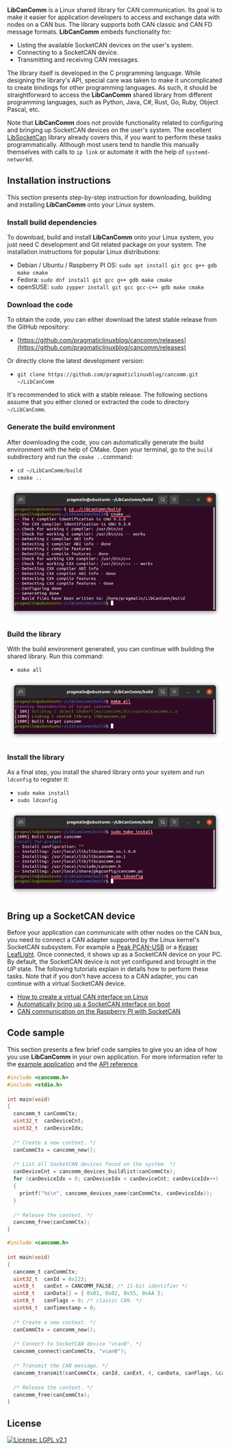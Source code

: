 **LibCanComm** is a Linux shared library for CAN communication. Its goal is to make it easier for application developers to access and exchange data with nodes on a CAN bus. The library supports both CAN classic and CAN FD message formats. **LibCanComm** embeds functionality for:

* Listing the available SocketCAN devices on the user's system.
* Connecting to a SocketCAN device.
* Transmitting and receiving CAN messages.

The library itself is developed in the C programming language. While designing the library's API, special care was taken to make it uncomplicated to create bindings for other programming languages. As such, it should be straightforward to access the **LibCanComm** shared library from different programming languages, such as Python, Java, C#, Rust, Go, Ruby, Object Pascal, etc.

Note that **LibCanComm** does not provide functionality related to configuring and bringing up SocketCAN devices on the user's system. The excellent [LibSocketCan](https://git.pengutronix.de/cgit/tools/libsocketcan) library already covers this, if you want to perform these tasks programmatically. Although most users tend to handle this manually themselves with calls to `ip link` or automate it with the help of `systemd-networkd`.

## Installation instructions

This section presents step-by-step instruction for downloading, building and installing **LibCanComm** onto your Linux system.

### Install build dependencies

To download, build and install **LibCanComm** onto your Linux system, you just need C development and Git related package on your system. The installation instructions for popular Linux distributions:

* Debian / Ubuntu / Raspberry PI OS: `sudo apt install git gcc g++ gdb make cmake`
* Fedora: `sudo dnf install git gcc g++ gdb make cmake`
* openSUSE: `sudo zypper install git gcc gcc-c++ gdb make cmake`

### Download the code

To obtain the code, you can either download the latest stable release from the GitHub repository:

* [https://github.com/pragmaticlinuxblog/cancomm/releases](https://github.com/pragmaticlinuxblog/cancomm/releases)

Or directly clone the latest development version:

* `git clone https://github.com/pragmaticlinuxblog/cancomm.git ~/LibCanComm`

It's recommended to stick with a stable release. The following sections assume that you either cloned or extracted the code to directory `~/LibCanComm`.

### Generate the build environment

After downloading the code, you can automatically generate the build environment with the help of CMake. Open your terminal, go to the `build` subdirectory and run the `cmake ..`command:

* `cd ~/LibCanComm/build`
* `cmake ..`

![](images/cmake_generate_build_environment.png)

### Build the library

With the build environment generated, you can continue with building the shared library. Run this command:

* `make all`

![](images/build_shared_library.png)

### Install the library

As a final step, you install the shared library onto your system and run `ldconfig` to register it:

* `sudo make install`
* `sudo ldconfig`

![](images/install_shared_library.png)

## Bring up a SocketCAN device

Before your application can communicate with other nodes on the CAN bus, you need to connect a CAN adapter supported by the Linux kernel's SocketCAN subsystem. For example a [Peak PCAN-USB](https://www.peak-system.com/PCAN-USB.199.0.html?&L=1) or a [Kvaser LeafLight](https://www.kvaser.com/product/kvaser-leaf-light-hs-v2/).  Once connected, it shows up as a SocketCAN device on your PC. By default, the SocketCAN device is not yet configured and brought in the *UP* state. The following tutorials explain in details how to perform these tasks. Note that if you don't have access to a CAN adapter, you can continue with a virtual SocketCAN device.

* [How to create a virtual CAN interface on Linux](https://www.pragmaticlinux.com/2021/10/how-to-create-a-virtual-can-interface-on-linux/)
* [Automatically bring up a SocketCAN interface on boot](https://www.pragmaticlinux.com/2021/07/automatically-bring-up-a-socketcan-interface-on-boot/)
* [CAN communication on the Raspberry PI with SocketCAN](https://www.pragmaticlinux.com/2021/10/can-communication-on-the-raspberry-pi-with-socketcan/)

## Code sample

This section presents a few brief code samples to give you an idea of how you use **LibCanComm** in your own application. For more information refer to the [example application](example.md) and the [API reference](api.md).

```c linenums="1" title="Listing all available SocketCAN devices:"
#include <cancomm.h>
#include <stdio.h>

int main(void)
{
  cancomm_t canCommCtx;
  uint32_t  canDeviceCnt;
  uint32_t  canDeviceIdx;
    
  /* Create a new context. */
  canCommCtx = cancomm_new(); 
    
  /* List all SocketCAN devices found on the system. */
  canDeviceCnt = cancomm_devices_buildlist(canCommCtx);
  for (canDeviceIdx = 0; canDeviceIdx < canDeviceCnt; canDeviceIdx++)
  {
    printf("%s\n", cancomm_devices_name(canCommCtx, canDeviceIdx));
  }
    
  /* Release the context. */
  cancomm_free(canCommCtx);
}
```

```c linenums="1" title="Connecting to a SocketCAN device and transmitting a CAN message:"
#include <cancomm.h>

int main(void)
{
  cancomm_t canCommCtx;
  uint32_t  canId = 0x123;
  uint8_t   canExt = CANCOMM_FALSE; /* 11-bit identifier */
  uint8_t   canData[] = { 0x01, 0x02, 0x55, 0xAA };
  uint8_t   canFlags = 0; /* classic CAN. */
  uint64_t  canTimestamp = 0;
    
  /* Create a new context. */
  canCommCtx = cancomm_new(); 
 
  /* Connect to SocketCAN device "vcan0". */
  cancomm_connect(canCommCtx, "vcan0");
    
  /* Transmit the CAN message. */
  cancomm_transmit(canCommCtx, canId, canExt, 4, canData, canFlags, &canTimestamp);
    
  /* Release the context. */
  cancomm_free(canCommCtx);
}
```

## License

[![License: LGPL v2.1](https://img.shields.io/badge/license-LGPL_2.1-blue.svg)](https://www.gnu.org/licenses/old-licenses/lgpl-2.1.html)
